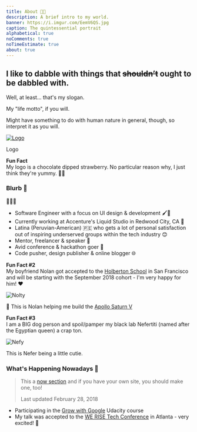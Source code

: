 ```yaml
---
title: About 🍫️🍓️
description: A brief intro to my world.
banner: https://i.imgur.com/EemV6QS.jpg
caption: The quintessential portrait
alphabetical: true
noComments: true
noTimeEstimate: true
about: true
---
```


<h2>I like to dabble with things that <del>shouldn’t</del> ought to be dabbled with.</h2>

Well, at least... that's my slogan.

My "life motto", if you will.

Might have something to do with human nature in general, though, so interpret it as you will.

[![Logo](https://imgur.com/aIbX4z0.png)](/2017/08/19/fvcproductions---logo-redesign-/)

<p class="image-caption">Logo</p>

<p class="notice">
  <b>Fun Fact</b>
  <br>
  My logo is a chocolate dipped strawberry. No particular
  reason why, I just think they're yummy. 🍫🍓
</p>

### Blurb 📇

<span class="large-emoji">👩🏽‍💻️</span>

* Software Engineer with a focus on UI design & development 🖌️🔧️
* Currently working at Accenture's Liquid Studio in Redwood City, CA 💼
* Latina (Peruvian-American) 🇵🇪️ who gets a lot of personal satisfaction out of inspiring underserved groups within the tech industry 😊
* Mentor, freelancer & speaker 💬️
* Avid conference & hackathon goer 🚗
* Code pusher, design publisher & online blogger 🌐️

<p class="notice">
  <b>Fun Fact #2</b>
  <br>
  My boyfriend Nolan got accepted to the <a href="//holbertonschool.com">Holberton School</a> in San Francisco and will be starting with the September 2018 cohort - I'm very happy for him! ❤️
</p>

![Nolty](https://i.imgur.com/ukAFqim.jpg)

<p class="image-caption">🚀 This is Nolan helping me build the <a href="https://shop.lego.com/en-US/LEGO-NASA-Apollo-Saturn-V-21309">Apollo Saturn V</a></p>

<p class="notice">
  <b>Fun Fact #3</b>
  <br>
  I am a BIG dog person and spoil/pamper my black lab Nefertiti (named after the Egyptian queen) a crap ton.
</p>

![Nefy](https://i.imgur.com/cwXno9D.jpg)

<p class="image-caption">This is Nefer being a little cutie.</p>

### What's Happening Nowadays 📅

> This a [now section](https://nownownow.com/about) and if you have your own site, you should make one, too!
>
> Last updated February 28, 2018

* Participating in the [Grow with Google](//www.udacity.com/grow-with-google) Udacity course
* My talk was accepted to the [WE RISE Tech Conference](//werise.tech/) in Atlanta - very excited! 🎉
